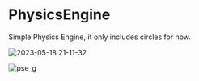 # PhysicsEngine

Simple Physics Engine, it only includes circles for now.

![2023-05-18 21-11-32](https://github.com/gokmavisianka/PhysicsEngine/assets/85447383/07d8fb52-c2b7-49f5-96c8-35fec6f5b2f9)

![pse_g](https://github.com/gokmavisianka/PhysicsEngine/assets/85447383/87eb79ce-03dd-45c5-be0e-800888d7a830)

